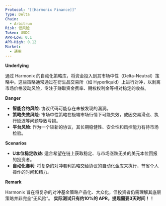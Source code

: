 ```yaml
---
Protocol: "[[Harmonix Finance]]"
Type: Delta
Chain:
  - Arbitrum
Risk: 低风险
Token: USDC
APR-Low: 0.1
APR-High: 0.12
Market:
  - 通用
---
```

**Underlying**

通过 Harmonix 的自动化策略库，将资金投入到其市场中性（Delta-Neutral）策略中。这些策略通常通过在衍生品交易所（如 Hyperliquid）上进行对冲，以剥离市场价格波动风险，专注于赚取资金费率、期权权利金等相对稳定的收益。

**Danger**

- **智能合约风险**: 协议代码可能存在未被发现的漏洞。
- **策略失效风险**: 市场中性策略在极端市场行情下可能失效，或因交易滑点、执行延迟等问题导致亏损。
- **平台风险**: 作为一个较新的协议，其长期稳健性、安全性和风控能力有待市场检验。

**Scenarios**

- **U本位稳定收益**: 适合希望在链上获取稳定、与市场涨跌无关的美元本位回报的投资者。
- **自动化套利**: 将复杂的对冲套利策略交给协议的自动化金库来执行，节省个人操作的时间和精力。

**Remark**

Harmonix 旨在将复杂的对冲基金策略产品化、大众化，但投资者仍需理解其底层策略并非完全“无风险”。
**实际测试只有约10%的 APR，提现需要3天时间！！**